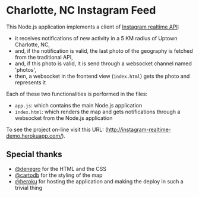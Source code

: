 # Charlotte, NC Instagram Feed

This Node.js application implements a client of [Instagram realtime API](http://instagram.com/developer/realtime/):

  - it receives notifications of new activity in a 5 KM radius of Uptown Charlotte, NC,
  - and, if the notification is valid, the last photo of the geography is fetched from the traditional API,
  - and, if this photo is valid, it is send through a websocket channel named 'photos',
  - then, a websocket in the frontend view (`index.html`) gets the photo and represents it

Each of these two functionalities is performed in the files:

  - `app.js`: which contains the main Node.js application
  - `index.html`: which renders the map and gets notifications through a websocket from the Node.js application

To see the project on-line visit this URL: (http://instagram-realtime-demo.herokuapp.com/).

## Special thanks

- [@denegro](http://denegro.com) for the HTML and the CSS
- [@cartodb](http://cartodb.com) for the styling of the map
- [@heroku](http://heroku.com) for hosting the application and making the deploy in such a trivial thing
